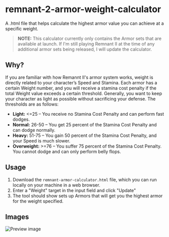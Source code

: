# remnant-2-armor-weight-calculator
A .html file that helps calculate the highest armor value you can achieve at a specific weight.

>**NOTE:** This calculator currently only contains the Armor sets that are available at launch. If I'm still playing Remnant II at the time of any additional armor sets being released, I will update the calculator.

## Why?

If you are familiar with how Remannt II's armor system works, weight is directly related to your character’s Speed and Stamina. Each armor has a certain Weight number, and you will receive a stamina cost penalty if the total Weight value exceeds a certain threshold. Generally, you want to keep your character as light as possible without sacrificing your defense. The thresholds are as follows:

* **Light:** <=25 – You receive no Stamina Cost Penalty and can perform fast dodges.
* **Normal:** 26-50 – You get 25 percent of the Stamina Cost Penalty and can dodge normally.
* **Heavy:** 51-75 – You gain 50 percent of the Stamina Cost Penalty, and your Speed is much slower.
* **Overweight:** >=76 – You suffer 75 percent of the Stamina Cost Penalty. You cannot dodge and can only perform belly flops.

## Usage
1. Download the `remnant-armor-calculator.html` file, which you can run locally on your machine in a web browser. 
2. Enter a "Weight" target in the input field and click "Update" 
3. The tool should show sets up Armors that will get you the highest armor for the weight specified.

## Images
![Preview image](https://github.com/threeskimo/remnant-2-armor-weight-calculator/blob/main/preview.png?raw=true)
